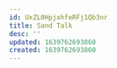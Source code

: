 ```yaml
---
id: UxZL0HpjxhfeRFj1Qb3nr
title: Sand Talk
desc: ''
updated: 1639762693860
created: 1639762693860
---
```


